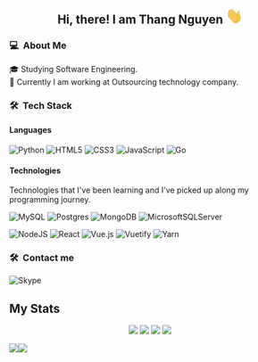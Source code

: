 <div align="center">
  <h2> 
    Hi, there! I am Thang Nguyen <img src="gifs/hi.gif" width="30px">
  </h2>
</div>

### 💻 &nbsp;About Me
🎓  Studying Software Engineering.  
🔭  Currently I am working at Outsourcing technology company.

### 🛠 &nbsp;Tech Stack
#### Languages

![Python](https://img.shields.io/badge/python-3670A0?style=for-the-badge&logo=python&logoColor=ffdd54)
![HTML5](https://img.shields.io/badge/html5-%23E34F26.svg?style=for-the-badge&logo=html5&logoColor=white)
![CSS3](https://img.shields.io/badge/css3-%231572B6.svg?style=for-the-badge&logo=css3&logoColor=white)
![JavaScript](https://img.shields.io/badge/javascript-%23323330.svg?style=for-the-badge&logo=javascript&logoColor=%23F7DF1E)
![Go](https://img.shields.io/badge/go-%2300ADD8.svg?style=for-the-badge&logo=go&logoColor=white)
#### Technologies
Technologies that I've been learning and I've picked up along my programming journey.

<!-- ![Vertx](https://img.shields.io/badge/-Vertx-yellow?&logo=eclipsevert.x)
![Ignite](https://img.shields.io/badge/-Ignite-yellow)
![ClickHouse](https://img.shields.io/badge/-ClickHouse-yellow)
![Apache Kafka](https://img.shields.io/badge/-ApacheKafka-yellow?&logo=apachekafka)
![TiDB](https://img.shields.io/badge/-TiDB-yellow) -->
![MySQL](https://img.shields.io/badge/mysql-%2300f.svg?style=for-the-badge&logo=mysql&logoColor=white)
![Postgres](https://img.shields.io/badge/postgres-%23316192.svg?style=for-the-badge&logo=postgresql&logoColor=white)
![MongoDB](https://img.shields.io/badge/MongoDB-%234ea94b.svg?style=for-the-badge&logo=mongodb&logoColor=white)
![MicrosoftSQLServer](https://img.shields.io/badge/Microsoft%20SQL%20Sever-CC2927?style=for-the-badge&logo=microsoft%20sql%20server&logoColor=white)
<!-- ![MongoDB](https://img.shields.io/badge/-MongoDB-yellow?&logo=mongoDB&logoColor=47A248) -->
<!-- ![Redis](https://img.shields.io/badge/-Redis-yellow?&logo=Redis&logoColor=DC382D) -->
<!-- ![Consul](https://img.shields.io/badge/-Consul-yellow?&logo=Consul&logoColor=CA2171) -->
<!-- ![Prometheus](https://img.shields.io/badge/-Prometheus-yellow?&logo=Prometheus&logoColor=E6522C) -->
<!-- ![Grafana](https://img.shields.io/badge/-Grafana-yellow?&logo=Grafana&logoColor=E6522C) -->
![NodeJS](https://img.shields.io/badge/node.js-6DA55F?style=for-the-badge&logo=node.js&logoColor=white)
![React](https://img.shields.io/badge/react-%2320232a.svg?style=for-the-badge&logo=react&logoColor=%2361DAFB)
![Vue.js](https://img.shields.io/badge/vuejs-%2335495e.svg?style=for-the-badge&logo=vuedotjs&logoColor=%234FC08D)
![Vuetify](https://img.shields.io/badge/Vuetify-1867C0?style=for-the-badge&logo=vuetify&logoColor=AEDDFF)
![Yarn](https://img.shields.io/badge/yarn-%232C8EBB.svg?style=for-the-badge&logo=yarn&logoColor=white)
<!-- ![Nginx](https://img.shields.io/badge/-Nginx-yellow?&logo=Nginx&logoColor=269539) -->
### 🛠 &nbsp;Contact me
![Skype](https://img.shields.io/badge/<https://join.skype.com/invite/xLKpODeYl6Ec>-%2300AFF0.svg?style=for-the-badge&logo=Skype&logoColor=white)
## My Stats

<p align=center>
  <img src="https://visitor-badge.glitch.me/badge?page_id=phamtai97/thang-data" />  
  <img src=https://badges.pufler.dev/repos/thang-data/>
  <img src="https://komarev.com/ghpvc/?username=thang-data&color=blueviolet" />
  <img src="https://hits.seeyoufarm.com/api/count/incr/badge.svg?url=https%3A%2F%2Fgithub.com%2Fthang-data&count_bg=%2379C83D&title_bg=%23555555&icon=&icon_color=%23E7E7E7&title=hits&edge_flat=false"/>
</p>

<a><img height="137px" src="https://github-readme-stats.vercel.app/api?username=thang-data&show_icons=true&include_all_commits=true&count_private=true&line_height=21&text_color=000&icon_color=000&bg_color=0,ea6161,ffc64d,fffc4d,52fa5a&theme=graywhite" /><!-- wi*quL3fcV --><img height="137px" src="https://github-readme-stats.vercel.app/api/top-langs/?username=thang-data&hide=html&hide_title=true&hide_border=true&layout=compact&langs_count=7&exclude_repo=comp426,Redventures-Movie-Quotes&text_color=000&icon_color=fff&bg_color=0,52fa5a,4dfcff,c64dff&theme=graywhite" /></a>
